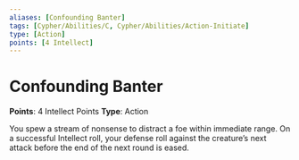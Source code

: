 ```yaml
---
aliases: [Confounding Banter]
tags: [Cypher/Abilities/C, Cypher/Abilities/Action-Initiate]
type: [Action]
points: [4 Intellect]
---
```


# Confounding Banter

**Points**: 4 Intellect Points
**Type**: Action

You spew a stream of nonsense to distract a foe within immediate range. On a successful Intellect roll, your defense roll against the creature’s next attack before the end of the next round is eased.
